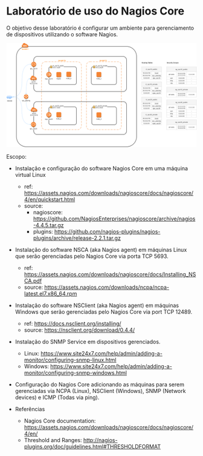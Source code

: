 # Laboratório de uso do Nagios Core

O objetivo desse laboratório é configurar um ambiente para gerenciamento de dispositivos utilizando o software Nagios.

![Nagios](/images/nagios.png)

Escopo:

* Instalação e configuração do software Nagios Core em uma máquina virtual Linux

  - ref: https://assets.nagios.com/downloads/nagioscore/docs/nagioscore/4/en/quickstart.html
  - source:
    - nagioscore: https://github.com/NagiosEnterprises/nagioscore/archive/nagios-4.4.5.tar.gz
    - plugins: https://github.com/nagios-plugins/nagios-plugins/archive/release-2.2.1.tar.gz
  

* Instalação do software NSCA (aka Nagios agent) em máquinas Linux que serão gerenciadas pelo Nagios Core via porta TCP 5693.

  - ref: https://assets.nagios.com/downloads/nagioscore/docs/Installing_NSCA.pdf
  - source: https://assets.nagios.com/downloads/ncpa/ncpa-latest.el7.x86_64.rpm

* Instalação do software NSClient (aka Nagios agent) em máquinas Windows que serão gerenciadas pelo Nagios Core via port TCP 12489.

  - ref: https://docs.nsclient.org/installing/
  - source: https://nsclient.org/download/0.4.4/

* Instalação do SNMP Service em dispositivos gerenciados.

  - Linux: https://www.site24x7.com/help/admin/adding-a-monitor/configuring-snmp-linux.html
  - Windows: https://www.site24x7.com/help/admin/adding-a-monitor/configuring-snmp-windows.html

* Configuração do Nagios Core adicionando as máquinas para serem gerenciadas via NCPA (Linux), NSClient (Windows), SNMP (Network devices) e ICMP (Todas via ping).


* Referências

  - Nagios Core documentation: https://assets.nagios.com/downloads/nagioscore/docs/nagioscore/4/en/
  - Threshold and Ranges: http://nagios-plugins.org/doc/guidelines.html#THRESHOLDFORMAT

  
